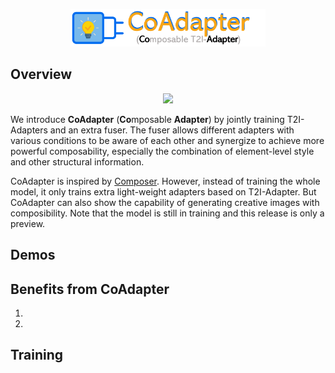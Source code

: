 <p align="center">
  <img src="../assets/logo_coadapter.png" height=60>
</p>

## Overview

<p align="center">
  <img src="https://user-images.githubusercontent.com/17445847/225639246-26ee67a9-a9d9-47e4-b3bf-813d570e3d96.png" height=360>
</p>

We introduce **CoAdapter** (**Co**mposable **Adapter**) by jointly training T2I-Adapters and an extra fuser. The fuser allows different adapters with various conditions to be aware of each other and synergize to achieve more powerful composability, especially the combination of element-level style and other structural information.

CoAdapter is inspired by [Composer](https://github.com/damo-vilab/composer). However, instead of training the whole model, it only trains extra light-weight adapters based on T2I-Adapter. But CoAdapter can also show the capability of generating creative images with composibility. Note that the model is still in training and this release is only a preview.

## Demos

## Benefits from CoAdapter

1.

2.

## Training
